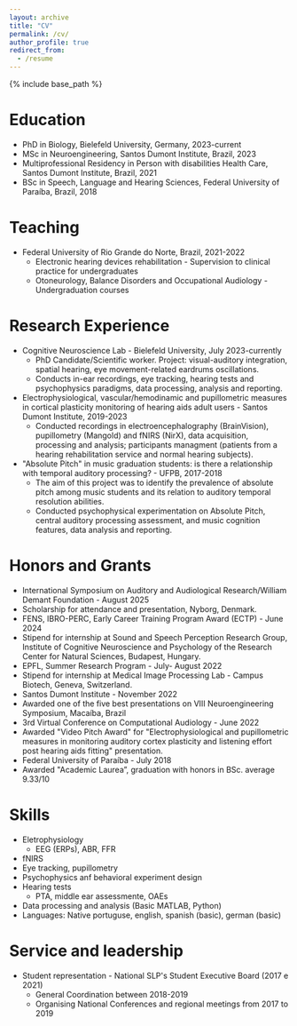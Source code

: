 ```yaml
---
layout: archive
title: "CV"
permalink: /cv/
author_profile: true
redirect_from:
  - /resume
---
```


{% include base_path %}

Education
======
* PhD in Biology, Bielefeld University, Germany, 2023-current
* MSc in Neuroengineering, Santos Dumont Institute, Brazil, 2023
* Multiprofessional Residency in Person with disabilities Health Care, Santos Dumont Institute, Brazil, 2021
* BSc in Speech, Language and Hearing Sciences, Federal University of Paraíba, Brazil, 2018

Teaching
======
* Federal University of Rio Grande do Norte, Brazil, 2021-2022
  * Electronic hearing devices rehabilitation - Supervision to clinical practice for undergraduates
  * Otoneurology, Balance Disorders and Occupational Audiology - Undergraduation courses

Research Experience
=====
* Cognitive Neuroscience Lab - Bielefeld University, July 2023-currently
  * PhD Candidate/Scientific worker. Project: visual-auditory integration, spatial hearing, eye movement-related eardrums oscillations.
  * Conducts in-ear recordings, eye tracking, hearing tests and psychophysics paradigms, data processing, analysis and reporting.
* Electrophysiological, vascular/hemodinamic and pupillometric measures in cortical plasticity monitoring of hearing aids adult users - Santos Dumont Institute, 2019-2023
  * Conducted recordings in electroencephalography (BrainVision), pupillometry (Mangold) and fNIRS (NirX), data acquisition, processing and analysis; participants managment (patients from a hearing rehabilitation service and normal hearing subjects).
* "Absolute Pitch" in music graduation students: is there a relationship with temporal auditory processing? - UFPB, 2017-2018
  * The aim of this project was to identify the prevalence of absolute pitch among music students and its relation to auditory temporal resolution abilities.
  * Conducted psychophysical experimentation on Absolute Pitch, central auditory processing assessment, and music cognition features, data analysis and reporting.

Honors and Grants
=====
*  International Symposium on Auditory and Audiological Research/William Demant Foundation - August 2025
  *  Scholarship for attendance and presentation, Nyborg, Denmark.
*  FENS, IBRO-PERC, Early Career Training Program Award (ECTP) - June 2024 
  * Stipend for internship at Sound and Speech Perception Research Group, Institute of Cognitive Neuroscience and Psychology of the Research Center for Natural Sciences, Budapest, Hungary.
*  EPFL, Summer Research Program - July- August 2022
  * Stipend for internship at Medical Image Processing Lab - Campus Biotech, Geneva, Switzerland. 
*  Santos Dumont Institute - November 2022 
  * Awarded one of the five best presentations on VIII Neuroengineering Symposium, Macaíba, Brazil 
*  3rd Virtual Conference on Computational Audiology - June 2022
  * Awarded "Video Pitch Award" for "Electrophysiological and pupillometric measures in monitoring auditory cortex plasticity and listening effort post hearing aids fitting" presentation. 
*  Federal University of Paraíba -  July 2018 
  * Awarded "Academic Laurea”, graduation with honors in BSc. average 9.33/10

Skills
======
* Eletrophysiology
  * EEG (ERPs), ABR, FFR
* fNIRS
* Eye tracking, pupillometry
* Psychophysics anf behavioral experiment design
* Hearing tests 
  * PTA, middle ear assessmente, OAEs
* Data processing and analysis (Basic MATLAB, Python)
*  Languages: Native portuguse, english, spanish (basic), german (basic)
 
Service and leadership
======
* Student representation - National SLP's Student Executive Board (2017 e 2021)
  * General Coordination between 2018-2019
  * Organising National Conferences and regional meetings from 2017 to 2019
